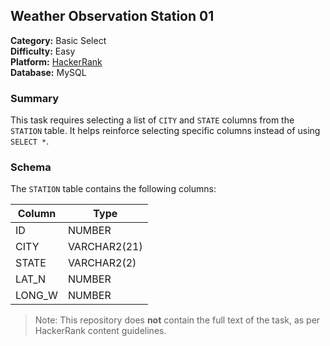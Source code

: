 ## Weather Observation Station 01

**Category:** Basic Select  
**Difficulty:** Easy  
**Platform:** [HackerRank](https://www.hackerrank.com/challenges/weather-observation-station-1/problem)  
**Database:** MySQL

### Summary

This task requires selecting a list of `CITY` and `STATE` columns from the `STATION` table. It helps reinforce selecting specific columns instead of using `SELECT *`.

### Schema

The `STATION` table contains the following columns:

| Column  | Type           |
|---------|----------------|
| ID      | NUMBER         |
| CITY    | VARCHAR2(21)   |
| STATE   | VARCHAR2(2)    |
| LAT_N   | NUMBER         |
| LONG_W  | NUMBER         |

> Note: This repository does **not** contain the full text of the task, as per HackerRank content guidelines.